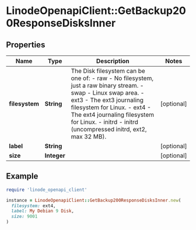 # LinodeOpenapiClient::GetBackup200ResponseDisksInner

## Properties

| Name | Type | Description | Notes |
| ---- | ---- | ----------- | ----- |
| **filesystem** | **String** | The Disk filesystem can be one of:    - raw - No filesystem, just a raw binary stream.   - swap - Linux swap area.   - ext3 - The ext3 journaling filesystem for Linux.   - ext4 - The ext4 journaling filesystem for Linux.   - initrd - initrd (uncompressed initrd, ext2, max 32 MB). | [optional] |
| **label** | **String** |  | [optional] |
| **size** | **Integer** |  | [optional] |

## Example

```ruby
require 'linode_openapi_client'

instance = LinodeOpenapiClient::GetBackup200ResponseDisksInner.new(
  filesystem: ext4,
  label: My Debian 9 Disk,
  size: 9001
)
```


